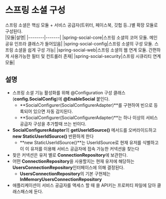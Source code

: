 # 스프링 소셜 구성

스프링 소셜은 핵심 모듈 + 서비스 공급자(트위터, 페이스북, 깃헙 등..)별 확장 모듈로 구성된다.  
|모듈|설명|
|--------|-------|
|spring-social-core|스프링 소셜의 코어 모듈. 메인 공유 인프라 클래스가 들어있음|
|spring-social-config|스프링 소셜의 구성 모듈. 스프링 소셜을 쉽게 구성 가능|
|spring-social-web|스프링 소셜의 웹 연계 모듈. 간편하게 사용가능한 필터 및 컨트롤러 존재|
|spring-social-security|스프링 시큐리티 연계 모듈|


## 설명

- 스프링 소셜 기능 활성화를 위해 @Configuration 구성 클래스(**config.SocialConfig**)에 **@EnableSocial** 붙인다.
  - **SocialConfigurer(SocialConfigurerAdapter)**를 구현하여 빈으로 등록되어 있으면 자동 감지된다.
  - **SocialConfigurer(SocialConfigurerAdapter)**는 하나 이상의 서비스 공급자 구성을 추가할때 쓰는 빈이다.
- **SocialConfigurerAdapter**의 **getUserIdSource()** 메서드를 오버라이드하고 **new StaticUserIdSource()** 반환하게 한다
  - **new StaticUserIdSource()**는 UserIdSource로 현재 유저를 식별하고 이 이 유저를 이용해 서비스 공급자에 접속 가능한 커넥션을 찾는다
- 찾은 커넥션은 유저 별로 **ConnectionRepository**에 보관한다.
- 어떤 **ConnectionRepository**을 사용할지는 현재 유저에 해당하는 **UsersConnectionRepository**인터페이스에 의해 결정된다.
  - **UsersConnectionRepository**의 기본 구현체는 **InMemoryUsersConnectionRepository**
- 애플리케이션이 서비스 공급자를 액세스 할 때 쓸 API키는 프로퍼티 파일에 담아 클래스패스에 둔다.